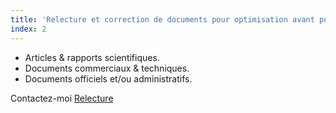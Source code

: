 ```yaml
---
title: 'Relecture et correction de documents pour optimisation avant publication'
index: 2
---
```


- Articles & rapports scientifiques.
- Documents commerciaux & techniques.
- Documents officiels et/ou administratifs.


Contactez-moi [Relecture](mailto:info@glyneltconsultant.fr?subject=Relecture&body=Tapez%20%0Avotre%20message%20ici%0A)
